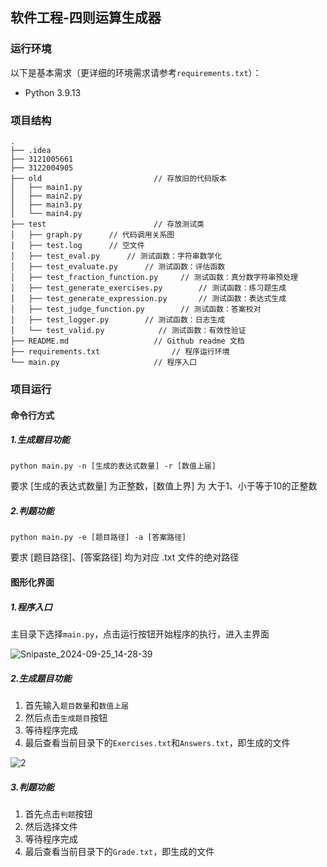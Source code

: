 ## 软件工程-四则运算生成器



### 运行环境

以下是基本需求（更详细的环境需求请参考`requirements.txt`）：

- Python 3.9.13

### 项目结构

```
.
├── .idea
├── 3121005661
├── 3122004905
├── old						    // 存放旧的代码版本
│   ├── main1.py		
│   ├── main2.py
│   ├── main3.py
│   └── main4.py		
├── test						// 存放测试类
│   ├── graph.py	  // 代码调用关系图
│   ├── test.log	  // 空文件
│   ├── test_eval.py	  // 测试函数：字符串数学化
│   ├── test_evaluate.py	  // 测试函数：评估函数
│   ├── test_fraction_function.py	  // 测试函数：真分数字符串预处理
│   ├── test_generate_exercises.py		  // 测试函数：练习题生成
│   ├── test_generate_expression.py		  // 测试函数：表达式生成
│   ├── test_judge_function.py		  // 测试函数：答案校对
│   ├── test_logger.py		  // 测试函数：日志生成
│   └── test_valid.py			 // 测试函数：有效性验证
├── README.md					// Github readme 文档
├── requirements.txt				// 程序运行环境
└── main.py						// 程序入口
```

### 项目运行

#### 命令行方式

##### 1.生成题目功能

```
python main.py -n [生成的表达式数量] -r [数值上届]
```
要求 [生成的表达式数量] 为正整数，[数值上界] 为 大于1、小于等于10的正整数

##### 2.判题功能

```
python main.py -e [题目路径] -a [答案路径]
```
要求 [题目路径]、[答案路径] 均为对应 .txt 文件的绝对路径

#### 图形化界面

##### 1.程序入口

主目录下选择`main.py`，点击运行按钮开始程序的执行，进入主界面

![Snipaste_2024-09-25_14-28-39](https://github.com/user-attachments/assets/5f43222a-db65-4108-ae16-0d427fb9e90b)

##### 2.生成题目功能

1. 首先输入`题目数量`和`数值上届`
2. 然后点击`生成题目`按钮
3. 等待程序完成
4. 最后查看当前目录下的`Exercises.txt`和`Answers.txt`，即生成的文件

![2](https://github.com/user-attachments/assets/5026327b-b00d-40c4-b8fa-49b459effc45)

##### 3.判题功能

1. 首先点击`判题`按钮
2. 然后选择文件
3. 等待程序完成
4. 最后查看当前目录下的`Grade.txt`，即生成的文件

